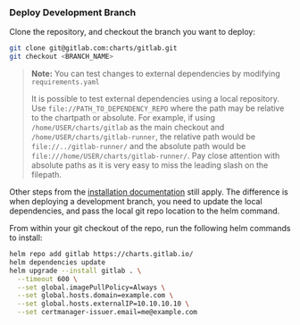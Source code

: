 ### Deploy Development Branch

Clone the repository, and checkout the branch you want to deploy:

```sh
git clone git@gitlab.com:charts/gitlab.git
git checkout <BRANCH_NAME>
```

> **Note:**
> You can test changes to external dependencies by modifying `requirements.yaml`
>
> It is possible to test external dependencies using a local repository. Use `file://PATH_TO_DEPENDENCY_REPO`
> where the path may be relative to the chartpath or absolute. For example, if using
> `/home/USER/charts/gitlab` as the main checkout and `/home/USER/charts/gitlab-runner`, the
> relative path would be `file://../gitlab-runner/` and the absolute path would be
> `file:///home/USER/charts/gitlab-runner/`. Pay close attention with absolute paths as it
> is very easy to miss the leading slash on the filepath.


Other steps from the [installation documentation](../installation/index.md) still apply. The difference is when deploying
a development branch, you need to update the local dependencies, and pass the local git repo location to the helm command.

From within your git checkout of the repo, run the following helm commands to install:

```sh
helm repo add gitlab https://charts.gitlab.io/
helm dependencies update
helm upgrade --install gitlab . \
  --timeout 600 \
  --set global.imagePullPolicy=Always \
  --set global.hosts.domain=example.com \
  --set global.hosts.externalIP=10.10.10.10 \
  --set certmanager-issuer.email=me@example.com
```
